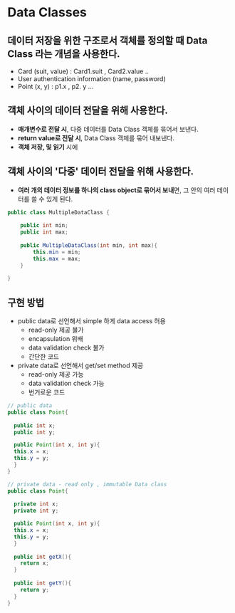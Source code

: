 # Data Classes

## 데이터 저장을 위한 구조로서 객체를 정의할 때 Data Class 라는 개념을 사용한다.
  - Card (suit, value) : Card1.suit , Card2.value ..
  - User authentication information (name, password)
  - Point (x, y) : p1.x , p2. y ...

## 객체 사이의 데이터 전달을 위해 사용한다.
  - **매개변수로 전달 시**, 다중 데이터를 Data Class 객체를 묶어서 보낸다.
  - **return value로 전달 시**, Data Class 객체를 묶어 내보낸다.
  - **객체 저장, 및 읽기** 시에

## 객체 사이의 '다중' 데이터 전달을 위해 사용한다.
  - **여러 개의 데이터 정보를 하나의 class object로 묶어서 보내**면, 그 안의 여러 데이터를 쓸 수 있게 된다.

```java
public class MultipleDataClass {
	
	public int min;
	public int max;
	
	public MultipleDataClass(int min, int max){
		this.min = min;
		this.max = max;
	}
	
}
```

## 구현 방법
  - public data로 선언해서 simple 하게 data access 허용
    - read-only 제공 불가
    - encapsulation 위배
    - data validation check 불가
    - 간단한 코드 
  - private data로 선언해서 get/set method 제공
    - read-only 제공 가능
    - data validation check 가능
    - 번거로운 코드

```java
// public data 
public class Point{
  
  public int x;
  public int y;

  public Point(int x, int y){
  this.x = x;
  this.y = y;
  }
}

// private data - read only , immutable Data class
public class Point{
  
  private int x;
  private int y;

  public Point(int x, int y){
  this.x = x;
  this.y = y;
  }
  
  public int getX(){
    return x;
  }
  
  public int getY(){
    return y;
  }
}

```
